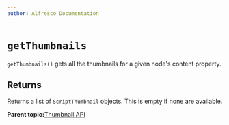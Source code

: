 ```yaml
---
author: Alfresco Documentation
---
```


# `getThumbnails`

`getThumbnails()` gets all the thumbnails for a given node's content property.

## Returns

Returns a list of `ScriptThumbnail` objects. This is empty if none are available.

**Parent topic:**[Thumbnail API](../references/API-JS-Thumbnail.md)

